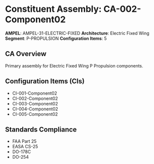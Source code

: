 # Constituent Assembly: CA-002-Component02

**AMPEL**: AMPEL-31-ELECTRIC-FIXED
**Architecture**: Electric Fixed Wing
**Segment**: P-PROPULSION
**Configuration Items**: 5

## CA Overview
Primary assembly for Electric Fixed Wing P Propulsion components.

## Configuration Items (CIs)
- CI-001-Component02
- CI-002-Component02
- CI-003-Component02
- CI-004-Component02
- CI-005-Component02

## Standards Compliance
- FAA Part 25
- EASA CS-25
- DO-178C
- DO-254
